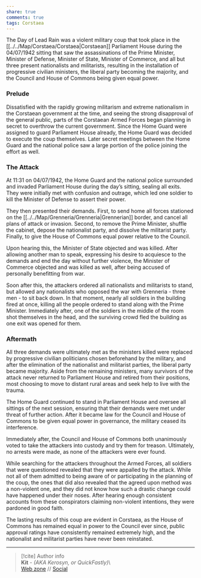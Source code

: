 ```yaml
---  
share: true  
comments: true  
tags: Corstaea  
---  
```

  
The Day of Lead Rain was a violent military coup that took place in the [[../../Map/Corstaea/Corstaea|Corstaean]] Parliament House during the 04/07/1942 sitting that saw the assassinations of the Prime Minister, Minister of Defense, Minister of State, Minister of Commerce, and all but three present nationalists and militarists, resulting in the installation of progressive civilian ministers, the liberal party becoming the majority, and the Council and House of Commons being given equal power.  
  
### Prelude  
  
Dissatisfied with the rapidly growing militarism and extreme nationalism in the Corstaean government at the time, and seeing the strong disapproval of the general public, parts of the Corstaean Armed Forces began planning in secret to overthrow the current government. Since the Home Guard were assigned to guard Parliament House already, the Home Guard was decided to execute the coup themselves. Later secret meetings between the Home Guard and the national police saw a large portion of the police joining the effort as well.  
  
### The Attack  
  
At 11:31 on 04/07/1942, the Home Guard and the national police surrounded and invaded Parliament House during the day’s sitting, sealing all exits. They were initially met with confusion and outrage, which led one soldier to kill the Minister of Defense to assert their power.  
  
They then presented their demands. First, to send home all forces stationed on the [[../../Map/Grenneria/Grenneria|Grennerian]] border, and cancel all plans of attack or invasion. Second, to remove the Prime Minister, shuffle the cabinet, depose the nationalist party, and dissolve the militarist party. Finally, to give the House of Commons equal power relative to the Council.  
  
Upon hearing this, the Minister of State objected and was killed. After allowing another man to speak, expressing his desire to acquiesce to the demands and end the day without further violence, the Minister of Commerce objected and was killed as well, after being accused of personally benefitting from war.  
  
Soon after this, the attackers ordered all nationalists and militarists to stand, but allowed any nationalists who opposed the war with Grenneria - three men - to sit back down. In that moment, nearly all soldiers in the building fired at once, killing all the people ordered to stand along with the Prime Minister. Immediately after, one of the soldiers in the middle of the room shot themselves in the head, and the surviving crowd fled the building as one exit was opened for them.  
  
### Aftermath  
  
All three demands were ultimately met as the ministers killed were replaced by progressive civilian politicians chosen beforehand by the military, and after the elimination of the nationalist and militarist parties, the liberal party became majority. Aside from the remaining ministers, many survivors of the attack never returned to Parliament House and retired from their positions, most choosing to move to distant rural areas and seek help to live with the trauma.  
  
The Home Guard continued to stand in Parliament House and oversee all sittings of the next session, ensuring that their demands were met under threat of further action. After it became law for the Council and House of Commons to be given equal power in governance, the military ceased its interference.  
  
Immediately after, the Council and House of Commons both unanimously voted to take the attackers into custody and try them for treason. Ultimately, no arrests were made, as none of the attackers were ever found.  
  
While searching for the attackers throughout the Armed Forces, all soldiers that were questioned revealed that they were appalled by the attack. While not all of them admitted to being aware of or participating in the planning of the coup, the ones that did also revealed that the agreed upon method was a non-violent one, and they did not know how such a drastic change could have happened under their noses. After hearing enough consistent accounts from these conspirators claiming non-violent intentions, they were pardoned in good faith.  
  
The lasting results of this coup are evident in Corstaea, as the House of Commons has remained equal in power to the Council ever since, public approval ratings have consistently remained extremely high, and the nationalist and militarist parties have never been reinstated.  
  
-----  
> [!cite] Author info  
> **Kit** - *(AKA Kerosyn, or QuickFastly)*\  
> [Web zone](https://kerosyn.link) // [Social](https://m.tripulse.link/@kit)